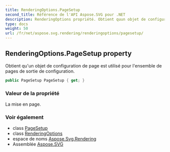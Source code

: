 ```yaml
---
title: RenderingOptions.PageSetup
second_title: Référence de l'API Aspose.SVG pour .NET
description: RenderingOptions propriété. Obtient quun objet de configuration de page est utilisé pour lensemble de pages de sortie de configuration.
type: docs
weight: 50
url: /fr/net/aspose.svg.rendering/renderingoptions/pagesetup/
---
```

## RenderingOptions.PageSetup property

Obtient qu'un objet de configuration de page est utilisé pour l'ensemble de pages de sortie de configuration.

```csharp
public PageSetup PageSetup { get; }
```

### Valeur de la propriété

La mise en page.

### Voir également

* class [PageSetup](../../pagesetup/)
* class [RenderingOptions](../)
* espace de noms [Aspose.Svg.Rendering](../../renderingoptions/)
* Assemblée [Aspose.SVG](../../../)


